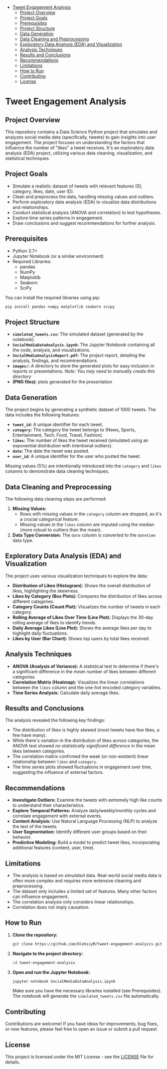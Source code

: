 - [Tweet Engagement Analysis](#tweet-engagement-analysis)
  - [Project Overview](#project-overview)
  - [Project Goals](#project-goals)
  - [Prerequisites](#prerequisites)
  - [Project Structure](#project-structure)
  - [Data Generation](#data-generation)
  - [Data Cleaning and Preprocessing](#data-cleaning-and-preprocessing)
  - [Exploratory Data Analysis (EDA) and Visualization](#exploratory-data-analysis-eda-and-visualization)
  - [Analysis Techniques](#analysis-techniques)
  - [Results and Conclusions](#results-and-conclusions)
  - [Recommendations](#recommendations)
  - [Limitations](#limitations)
  - [How to Run](#how-to-run)
  - [Contributing](#contributing)
  - [License](#license)

# Tweet Engagement Analysis

## Project Overview

This repository contains a Data Science Python project that simulates and analyzes social media data (specifically, tweets) to gain insights into user engagement.  The project focuses on understanding the factors that influence the number of "likes" a tweet receives.  It's an exploratory data analysis (EDA) project, utilizing various data cleaning, visualization, and statistical techniques.

## Project Goals

*   Simulate a realistic dataset of tweets with relevant features (ID, category, likes, date, user ID).
*   Clean and preprocess the data, handling missing values and outliers.
*   Perform exploratory data analysis (EDA) to visualize data distributions and relationships.
*   Conduct statistical analysis (ANOVA and correlation) to test hypotheses.
*   Explore time series patterns in engagement.
*   Draw conclusions and suggest recommendations for further analysis.

## Prerequisites

*   Python 3.7+
*   Jupyter Notebook (or a similar environment)
*   Required Libraries:
    *   pandas
    *   NumPy
    *   Matplotlib
    *   Seaborn
    *   SciPy

You can install the required libraries using pip:

```bash
pip install pandas numpy matplotlib seaborn scipy
```

## Project Structure

*   **`simulated_tweets.csv`:**  The simulated dataset (generated by the notebook).
*   **`SocialMediaDataAnalysis.ipynb`:**  The Jupyter Notebook containing all the code, analysis, and visualizations.
*   **`SocialMediaAnalysisReport.pdf`:**  The project report, detailing the analysis, findings, and recommendations.
*   **`images/`:**  A directory to store the generated plots for easy inclusion in reports or presentations. *Note: You may need to manually create this directory*
*    **(PNG files)**: plots generated for the presentation

## Data Generation

The project begins by generating a synthetic dataset of 1000 tweets.  The data includes the following features:

*   **`tweet_id`:** A unique identifier for each tweet.
*   **`category`:** The category the tweet belongs to (News, Sports, Entertainment, Tech, Food, Travel, Fashion).
*   **`likes`:** The number of likes the tweet received (simulated using an exponential distribution with intentional outliers).
*   **`date`:** The date the tweet was posted.
*   **`user_id`:** A unique identifier for the user who posted the tweet.

Missing values (5%) are intentionally introduced into the `category` and `likes` columns to demonstrate data cleaning techniques.

## Data Cleaning and Preprocessing

The following data cleaning steps are performed:

1.  **Missing Values:**
    *   Rows with missing values in the `category` column are dropped, as it's a crucial categorical feature.
    *   Missing values in the `likes` column are imputed using the median (more robust to outliers than the mean).
2.  **Data Type Conversion:** The `date` column is converted to the `datetime` data type.

## Exploratory Data Analysis (EDA) and Visualization

The project uses various visualization techniques to explore the data:

*   **Distribution of Likes (Histogram):**  Shows the overall distribution of likes, highlighting the skewness.
*   **Likes by Category (Box Plots):**  Compares the distribution of likes across different categories.
*   **Category Counts (Count Plot):** Visualizes the number of tweets in each category.
*   **Rolling Average of Likes Over Time (Line Plot):**  Displays the 30-day rolling average of likes to identify trends.
*   **Daily Average Likes (Line Plot):**  Shows the average likes per day to highlight daily fluctuations.
*   **Likes by User (Bar Chart):** Shows top users by total likes received.

## Analysis Techniques

*   **ANOVA (Analysis of Variance):**  A statistical test to determine if there's a significant difference in the *mean* number of likes between different categories.
*   **Correlation Matrix (Heatmap):**  Visualizes the linear correlations between the `likes` column and the one-hot encoded category variables.
* **Time Series Analysis:** Calculate daily average likes.

## Results and Conclusions

The analysis revealed the following key findings:

*   The distribution of likes is highly skewed (most tweets have few likes, a few have many).
*   While there's variation in the distribution of likes across categories, the ANOVA test showed *no statistically significant difference* in the mean likes between categories.
*   The correlation matrix confirmed the weak (or non-existent) linear relationship between `likes` and `category`.
*   The time series plots showed fluctuations in engagement over time, suggesting the influence of external factors.

## Recommendations

*   **Investigate Outliers:** Examine the tweets with extremely high like counts to understand their characteristics.
*   **Explore Temporal Patterns:** Analyze daily/weekly/monthly cycles and correlate engagement with external events.
*   **Content Analysis:**  Use Natural Language Processing (NLP) to analyze the text of the tweets.
*   **User Segmentation:** Identify different user groups based on their behavior.
*   **Predictive Modeling:**  Build a model to predict tweet likes, incorporating additional features (content, user, time).

## Limitations

*   The analysis is based on *simulated* data.  Real-world social media data is often more complex and requires more extensive cleaning and preprocessing.
*   The dataset only includes a limited set of features.  Many other factors can influence engagement.
*   The correlation analysis only considers linear relationships.
*   Correlation does not imply causation.

## How to Run

1.  **Clone the repository:**

    ```bash
    git clone https://github.com/OleksiyM/tweet-engagement-analysis.git
    ```
2.  **Navigate to the project directory:**

    ```bash
    cd tweet-engagement-analysis
    ```
3.  **Open and run the Jupyter Notebook:**

    ```bash
    jupyter notebook SocialMediaDataAnalysis.ipynb
    ```

    Make sure you have the necessary libraries installed (see Prerequisites). The notebook will generate the `simulated_tweets.csv` file automatically.

## Contributing

Contributions are welcome!  If you have ideas for improvements, bug fixes, or new features, please feel free to open an issue or submit a pull request.

## License 
This project is licensed under the MIT License - see the [LICENSE](LICENSE) file for details.
